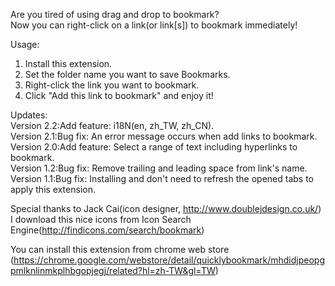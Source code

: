 Are you tired of using drag and drop to bookmark?  
Now you can right-click on a link(or link[s]) to bookmark immediately!  

Usage:  
1. Install this extension.  
2. Set the folder name you want to save Bookmarks.  
3. Right-click the link you want to bookmark.  
4. Click "Add this link to bookmark" and enjoy it!  

Updates:  
Version 2.2:Add feature: i18N(en, zh_TW, zh_CN).  
Version 2.1:Bug fix: An error message occurs when add links to bookmark.  
Version 2.0:Add feature: Select a range of text including hyperlinks to bookmark.  
Version 1.2:Bug fix: Remove trailing and leading space from link's name.  
Version 1.1:Bug fix: Installing and don't need to refresh the opened tabs to apply this extension.  


Special thanks to Jack Cai(icon designer, http://www.doublejdesign.co.uk/)  
I download this nice icons from Icon Search Engine(http://findicons.com/search/bookmark)  

You can install this extension from chrome web store  
(https://chrome.google.com/webstore/detail/quicklybookmark/mhdidjpeopgpmlknlinmkplhbgopjegj/related?hl=zh-TW&gl=TW)  